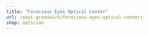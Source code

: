 ```yaml
---
title: "Ferocious Eyes Optical Center"
url: /east-greenwich/ferocious-eyes-optical-center/
shop: optician
---
```

